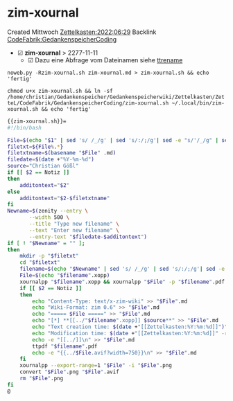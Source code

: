 # zim-xournal
Created Mittwoch [Zettelkasten:2022:06:29]()
Backlink [CodeFabrik:GedankenspeicherCoding](../GedankenspeicherCoding.md)

* ☑ **zim-xournal**  >  2277-11-11
	* ☑ Dazu eine Abfrage vom Dateinamen siehe [ttrename](./ttrename.md)



``noweb.py -Rzim-xournal.sh zim-xournal.md > zim-xournal.sh && echo 'fertig'``

``chmod u+x zim-xournal.sh && ln -sf /home/christian/Gedankenspeicher/Gedankenspeicherwiki/Zettelkasten/ZetteL/CodeFabrik/GedankenspeicherCoding/zim-xournal.sh ~/.local/bin/zim-xournal.sh && echo 'fertig'``

```bash
{{zim-xournal.sh}}=
#!/bin/bash

File=$(echo "$1" | sed 's/ /_/g' | sed 's/:/;/g'| sed -e "s/'/_/g" | sed 's/\"//g')
filetxt=${File%.*}
filetxtname=$(basename "$File" .md)
filedate=$(date +"%Y-%m-%d")
source="Christian Gößl"
if [[ $2 == Notiz ]]
then
	additontext="$2"
else
	additontext="$2-$filetxtname"
fi
Newname=$(zenity --entry \
       --width 500 \
       --title "Type new filename" \
       --text "Enter new filename" \
       --entry-text "$filedate-$additontext")
if [ ! "$Newname" = "" ]; 
then
	mkdir -p "$filetxt"
	cd "$filetxt"
	filename=$(echo "$Newname" | sed 's/ /_/g' | sed 's/:/;/g'| sed -e "s/'/_/g" | sed 's/\"//g')
	File=$(echo "$filename".xopp)
	xournalpp "$filename".xopp && xournalpp "$File" -p "$filename".pdf
	if [[ $2 == Notiz ]]
	then
		echo "Content-Type: text/x-zim-wiki" >> "$File".md
		echo "Wiki-Format: zim 0.6" >> "$File".md
		echo "===== $File =====" >> "$File".md
		echo "[*] **[[../"$filename".xopp]] $source**" >> "$File".md
		echo "Text creation time: $(date +"[[Zettelkasten:%Y:%m:%d]]")" >> "$File".md
		echo "Modification time: $(date +"[[Zettelkasten:%Y:%m:%d]]" -r "$File")" >> "$File".md
		echo -e "[[../]]\n" >> "$File".md
		ttpdf "$filename".pdf
		echo -e "{{../$File.avif?width=750}}\n" >> "$File".md
	fi
	xournalpp --export-range=1 "$File" -i "$File".png
	convert "$File".png "$File".avif
	rm "$File".png
fi
@
```

